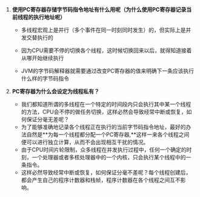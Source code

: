 1. **使用PC寄存器存储字节码指令地址有什么用呢（为什么使用PC寄存器记录当前线程的执行地址呢）**

   - 多线程宏观上是并行（多个事件在同一时刻同时发生）的，但实际上是并发交替执行的

   - 因为CPU需要不停的切换各个线程，这时候切换回来以后，就得知道接着从哪开始继续执行
   - JVM的字节码解释器就需要通过改变PC寄存器的值来明确下一条应该执行什么样的字节码指令

2. **PC寄存器为什么会设定为线程私有？**
   - 我们都知道所谓的多线程在一个特定的时间段内只会执行其中某一个线程的方法，CPU会不停的做任务切换，这样必然会导致经常中断或恢复，如何保证分毫无差呢？
   - 为了能够准确地记录各个线程正在执行的当前字节码指令地址，最好的办法自然是**为每一个线程都分配一个PC寄存器,**这样一来各个线程之间便可以进行独立计算，从而不会出现相互干扰的情况。
   - 由于CPU时间片轮限制，众多线程在并发执行过程中，任何一个确定的时刻，一个处理器或者多核处理器中的一个内核，只会执行某个线程中的一条指令。
   - 这样必然导致经常中断或恢复，如何保证分毫不差呢？每个线程创建后，都会产生自己的程序计数器和栈帧，程序计数器在各个线程之间互不影响。

